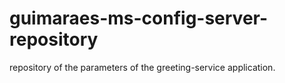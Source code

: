 # guimaraes-ms-config-server-repository
repository of the parameters of the greeting-service application.
